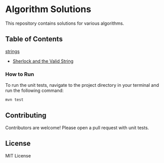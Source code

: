 # Algorithm Solutions

This repository contains solutions for various algorithms.

## Table of Contents
[strings](./src/main/java/com/mvs/algo/strings)
- [Sherlock and the Valid String](./src/main/java/com/mvs/algo/strings/SherlockAndTheValidString.java)


### How to Run

To run the unit tests, navigate to the project directory in your terminal and run the following command:

```bash
mvn test
```

## Contributing

Contributors are welcome! Please open a pull request with unit tests.


## License

MIT License